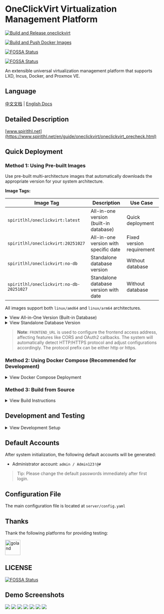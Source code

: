 # OneClickVirt Virtualization Management Platform

[![Build and Release oneclickvirt](https://github.com/oneclickvirt/oneclickvirt/actions/workflows/build.yml/badge.svg)](https://github.com/oneclickvirt/oneclickvirt/actions/workflows/build.yml)

[![Build and Push Docker Images](https://github.com/oneclickvirt/oneclickvirt/actions/workflows/build_docker.yml/badge.svg)](https://github.com/oneclickvirt/oneclickvirt/actions/workflows/build_docker.yml)

[![FOSSA Status](https://app.fossa.com/api/projects/git%2Bgithub.com%2Foneclickvirt%2Foneclickvirt.svg?type=shield&issueType=license)](https://app.fossa.com/projects/git%2Bgithub.com%2Foneclickvirt%2Foneclickvirt?ref=badge_shield&issueType=license)

[![FOSSA Status](https://app.fossa.com/api/projects/git%2Bgithub.com%2Foneclickvirt%2Foneclickvirt.svg?type=shield&issueType=security)](https://app.fossa.com/projects/git%2Bgithub.com%2Foneclickvirt%2Foneclickvirt?ref=badge_shield&issueType=security)

An extensible universal virtualization management platform that supports LXD, Incus, Docker, and Proxmox VE.

## **Language**

[中文文档](README.md) | [English Docs](README_EN.md)

## Detailed Description

[www.spiritlhl.net](https://www.spiritlhl.net/en/guide/oneclickvirt/oneclickvirt_precheck.html)

## Quick Deployment

### Method 1: Using Pre-built Images

Use pre-built multi-architecture images that automatically downloads the appropriate version for your system architecture.

**Image Tags:**

| Image Tag | Description | Use Case |
|-----------|-------------|----------|
| `spiritlhl/oneclickvirt:latest` | All-in-one version (built-in database) | Quick deployment |
| `spiritlhl/oneclickvirt:20251027` | All-in-one version with specific date | Fixed version requirement |
| `spiritlhl/oneclickvirt:no-db` | Standalone database version | Without database |
| `spiritlhl/oneclickvirt:no-db-20251027` | Standalone database version with date | Without database |

All images support both `linux/amd64` and `linux/arm64` architectures.

<details>
<summary>View All-in-One Version (Built-in Database)</summary>

**Basic Usage (without domain configuration):**

```bash
docker run -d \
  --name oneclickvirt \
  -p 80:80 \
  -v oneclickvirt-data:/var/lib/mysql \
  -v oneclickvirt-storage:/app/storage \
  --restart unless-stopped \
  spiritlhl/oneclickvirt:latest
```

**Configure Domain Access:**

If you need to configure a domain, set the `FRONTEND_URL` environment variable:

```bash
docker run -d \
  --name oneclickvirt \
  -p 80:80 \
  -e FRONTEND_URL="https://your-domain.com" \
  -v oneclickvirt-data:/var/lib/mysql \
  -v oneclickvirt-storage:/app/storage \
  --restart unless-stopped \
  spiritlhl/oneclickvirt:latest
```

Or using GitHub Container Registry:

```bash
docker run -d \
  --name oneclickvirt \
  -p 80:80 \
  -e FRONTEND_URL="https://your-domain.com" \
  -v oneclickvirt-data:/var/lib/mysql \
  -v oneclickvirt-storage:/app/storage \
  --restart unless-stopped \
  ghcr.io/oneclickvirt/oneclickvirt:latest
```

</details>

<details>
<summary>View Standalone Database Version</summary>

Use external database for smaller image size and faster startup:

```bash
docker run -d \
  --name oneclickvirt \
  -p 80:80 \
  -e FRONTEND_URL="https://your-domain.com" \
  -e DB_HOST="your-mysql-host" \
  -e DB_PORT="3306" \
  -e DB_NAME="oneclickvirt" \
  -e DB_USER="root" \
  -e DB_PASSWORD="your-password" \
  -v oneclickvirt-storage:/app/storage \
  --restart unless-stopped \
  spiritlhl/oneclickvirt:no-db
```

**Environment Variables:**
- `FRONTEND_URL`: Frontend access URL (required, supports http/https)
- `DB_HOST`: Database host address
- `DB_PORT`: Database port (default 3306)
- `DB_NAME`: Database name
- `DB_USER`: Database username
- `DB_PASSWORD`: Database password

</details>

> **Note**: `FRONTEND_URL` is used to configure the frontend access address, affecting features like CORS and OAuth2 callbacks. The system will automatically detect HTTP/HTTPS protocol and adjust configurations accordingly. The protocol prefix can be either http or https.

### Method 2: Using Docker Compose (Recommended for Development)

<details>
<summary>View Docker Compose Deployment</summary>

Use Docker Compose to deploy the complete development environment with one command, using **multi-container deployment** architecture with separate frontend, backend, and database containers:

```bash
git clone https://github.com/oneclickvirt/oneclickvirt.git
cd oneclickvirt
docker-compose up -d --build
```

**Default Configuration:**

- Frontend service: `http://localhost:8888`
- Backend API: Accessed via frontend proxy
- MySQL Database: Port 3306, database name `oneclickvirt`, no password
- Data persistence:
  - Database data: `./data/mysql`
  - Application storage: `./data/app/`

**Initialization Configuration:**

When accessing for the first time, you will enter the initialization interface. Please fill in the database configuration as follows:
- Database Host: `mysql` (container name, not 127.0.0.1)
- Database Port: `3306`
- Database Name: `oneclickvirt`
- Database User: `root`
- Database Password: Leave empty (no password)

**Custom Port (Optional):**

To modify the frontend access port, edit the ports configuration in `docker-compose.yaml`:

```yaml
services:
  web:
    ports:
      - "your-port:80"  # e.g., "80:80" or "8080:80"
```

**Stop Services:**

```bash
docker-compose down
```

**View Logs:**

```bash
docker-compose logs -f
```

**Clean Data:**

```bash
docker-compose down
rm -rf ./data
```

**Upgrade Services:**

If you need to upgrade to the latest version, follow these steps:

```bash
# 1. Backup configuration file (Important!)
docker cp api:/app/config.yaml ./config.yaml.backup

# 2. Stop and remove containers (keep data volumes)
docker-compose down

# 3. Pull latest code and rebuild
git pull
docker-compose up -d --build

# 4. Restore configuration file
docker cp ./config.yaml.backup api:/app/config.yaml
docker-compose restart api
```

> **Important Notes**:
> - The configuration file `config.yaml` is stored inside the container at `/app/config.yaml` and is **NOT mounted to the host**
> - Rebuilding the container will overwrite it with the default config from source code, so **backup and restore are required**
> - Database data (`./data/mysql`) and application storage (`./data/app/`) are persisted through volume mounts

</details>

### Method 3: Build from Source

<details>
<summary>View Build Instructions</summary>

If you need to modify the source code or build custom images:

**All-in-One Version (Built-in Database):**

```bash
git clone https://github.com/oneclickvirt/oneclickvirt.git
cd oneclickvirt
docker build -t oneclickvirt .
docker run -d \
  --name oneclickvirt \
  -p 80:80 \
  -v oneclickvirt-data:/var/lib/mysql \
  -v oneclickvirt-storage:/app/storage \
  --restart unless-stopped \
  oneclickvirt
```

**Standalone Database Version:**

```bash
git clone https://github.com/oneclickvirt/oneclickvirt.git
cd oneclickvirt
docker build -f Dockerfile.no-db -t oneclickvirt:no-db .
docker run -d \
  --name oneclickvirt \
  -p 80:80 \
  -e FRONTEND_URL="https://your-domain.com" \
  -e DB_HOST="your-mysql-host" \
  -e DB_PORT="3306" \
  -e DB_NAME="oneclickvirt" \
  -e DB_USER="root" \
  -e DB_PASSWORD="your-password" \
  -v oneclickvirt-storage:/app/storage \
  --restart unless-stopped \
  oneclickvirt:no-db
```

</details>

## Development and Testing

<details>
<summary>View Development Setup</summary>

### Environment Requirements

* Go 1.24.5
* Node.js 22+
* MySQL 5.7+
* npm or yarn

### Environment Deployment

1. Build frontend
```bash
cd web
npm i
npm run serve
```

2. Build backend
```bash
cd server
go mod tidy
go run main.go
```

3. In development mode, there's no need to proxy the backend, as Vite already includes backend proxy requests.

4. Create an empty database named `oneclickvirt` in MySQL, and record the corresponding account and password.

5. Access the frontend address, which will automatically redirect to the initialization interface. Fill in the database information and related details, then click initialize.

6. After completing initialization, it will automatically redirect to the homepage, and you can start development and testing.

### Local Development

* Frontend: [http://localhost:8080](http://localhost:8080)
* Backend API: [http://localhost:8888](http://localhost:8888)
* API Documentation: [http://localhost:8888/swagger/index.html](http://localhost:8888/swagger/index.html)

</details>

## Default Accounts

After system initialization, the following default accounts will be generated:

* Administrator account: `admin / Admin123!@#`

> Tip: Please change the default passwords immediately after first login.

## Configuration File

The main configuration file is located at `server/config.yaml`

## Thanks

Thank the following platforms for providing testing:

<a href="https://www.jetbrains.com/go/" target="_blank">
  <img src="https://lowendspirit.com/uploads/userpics/793/nHSR7IOVIBO84.png" alt="goland" style="height: 50px;">
</a>

## LICENSE

[![FOSSA Status](https://app.fossa.com/api/projects/git%2Bgithub.com%2Foneclickvirt%2Foneclickvirt.svg?type=large&issueType=license)](https://app.fossa.com/projects/git%2Bgithub.com%2Foneclickvirt%2Foneclickvirt?ref=badge_large&issueType=license)

## Demo Screenshots

![](./.back/1.png)
![](./.back/2.png)
![](./.back/3.png)
![](./.back/4.png)
![](./.back/5.png)
![](./.back/6.png)
![](./.back/7.png)